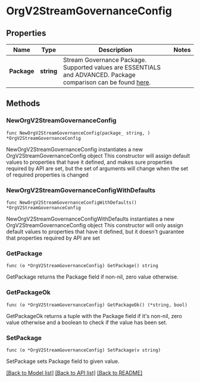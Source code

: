 # OrgV2StreamGovernanceConfig

## Properties

Name | Type | Description | Notes
------------ | ------------- | ------------- | -------------
**Package** | **string** | Stream Governance Package. Supported values are ESSENTIALS and ADVANCED. Package comparison can be found [here](https://docs.confluent.io/cloud/current/stream-governance/packages.html#features-by-package-type).  | 

## Methods

### NewOrgV2StreamGovernanceConfig

`func NewOrgV2StreamGovernanceConfig(package_ string, ) *OrgV2StreamGovernanceConfig`

NewOrgV2StreamGovernanceConfig instantiates a new OrgV2StreamGovernanceConfig object
This constructor will assign default values to properties that have it defined,
and makes sure properties required by API are set, but the set of arguments
will change when the set of required properties is changed

### NewOrgV2StreamGovernanceConfigWithDefaults

`func NewOrgV2StreamGovernanceConfigWithDefaults() *OrgV2StreamGovernanceConfig`

NewOrgV2StreamGovernanceConfigWithDefaults instantiates a new OrgV2StreamGovernanceConfig object
This constructor will only assign default values to properties that have it defined,
but it doesn't guarantee that properties required by API are set

### GetPackage

`func (o *OrgV2StreamGovernanceConfig) GetPackage() string`

GetPackage returns the Package field if non-nil, zero value otherwise.

### GetPackageOk

`func (o *OrgV2StreamGovernanceConfig) GetPackageOk() (*string, bool)`

GetPackageOk returns a tuple with the Package field if it's non-nil, zero value otherwise
and a boolean to check if the value has been set.

### SetPackage

`func (o *OrgV2StreamGovernanceConfig) SetPackage(v string)`

SetPackage sets Package field to given value.



[[Back to Model list]](../README.md#documentation-for-models) [[Back to API list]](../README.md#documentation-for-api-endpoints) [[Back to README]](../README.md)



